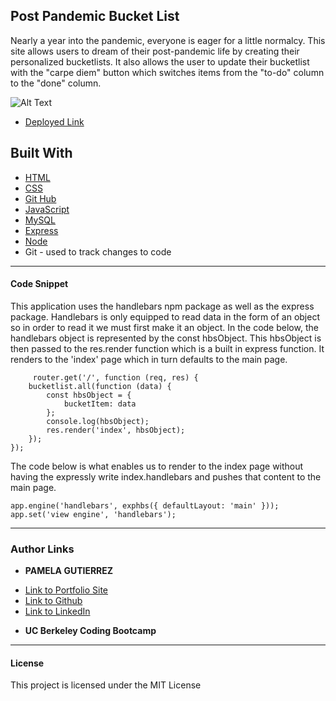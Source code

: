 ## Post Pandemic Bucket List

Nearly a year into the pandemic, everyone is eager for a little normalcy. This site allows users to dream of their post-pandemic life by creating their personalized bucketlists. It also allows the user to update their bucketlist with the "carpe diem" button which switches items from the "to-do" column to the "done" column.

![Alt Text](bucketlist.gif)
* [Deployed Link](https://cryptic-falls-03491.herokuapp.com/)

## **Built With**
* [HTML](https://developer.mozihlla.org/en-US/docs/Web/HTML)
* [CSS](https://developer.mozilla.org/en-US/docs/Web/CSS)
* [Git Hub](https://github.com/)
* [JavaScript](https://www.javascript.com/)
* [MySQL](https://www.mysql.com/products/workbench/)
* [Express](https://expressjs.com/)
* [Node](https://nodejs.org/en/)
*  Git - used to track changes to code
______________________________________________________________________________
  
#### **Code Snippet**
This application uses the handlebars npm package as well as the express package. Handlebars is only equipped to read data in the form of an object so in order to read it we must first make it an object. In the code below, the handlebars object is represented by the const hbsObject. This hbsObject is then passed to the res.render function which is a built in express function. It renders to the 'index' page which in turn defaults to the main page. 

```
     router.get('/', function (req, res) {
    bucketlist.all(function (data) {
        const hbsObject = {
            bucketItem: data
        };
        console.log(hbsObject);
        res.render('index', hbsObject);
    });
});

```
The code below is what enables us to render to the index page without having the expressly write index.handlebars and pushes that content to the main page. 
```
app.engine('handlebars', exphbs({ defaultLayout: 'main' }));
app.set('view engine', 'handlebars');
```
______________________________________________________________________________

### **Author Links**

* **PAMELA GUTIERREZ**
- [Link to Portfolio Site](https://pamela-gutierrez.github.io/updated-portfolio/)
- [Link to Github](https://github.com/pamela-gutierrez) 
- [Link to LinkedIn](www.linkedin.com/in/pamela-gutierrez)

* **UC Berkeley Coding Bootcamp**
  
______________________________________________________________________________

#### **License**

This project is licensed under the MIT License


   